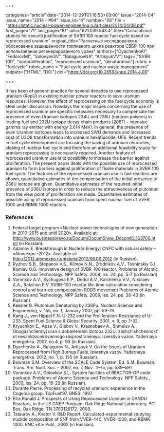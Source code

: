 +++

categories="article"
date="2014-12-29T01:16:53+03:00"
issue="2014-04"
issue_name="2014 - #04"
issue_id="4"
number="08"
file = "https://static.nuclear-power-engineering.ru/articles/2014/04/08.pdf"
first_page="71"
last_page="81"
udc="621.039.543.4"
title="Calculational studies for securiti justification of SVBR 100 reactor fuel cycle based on reprocessed uranium"
original_title="Расчетные исследования в обоснование защищенности топливного цикла реактора СВБР-100 при использовании регенерированного урана"
authors=["DyachenkoAI", "FedorovMI", "SolovyevSV", "BalagurovNA", "ArtisyukVV"]
tags=["SVBR	100", "nonproliferation", "reprocessed uranium", "denaturation"]
rubric = "fuelcycle"
rubric_name = "Fuel cycle and nuclear waste management"
outputs=["HTML", "DOI"]
doi="https://doi.org/10.26583/npe.2014.4.08"

+++

It has been of general practice for several decades to use reprocessed uranium (RepU) in existing nuclear power reactors to save uranium resources. However, the effect of reprocessing on the fuel cycle economy is steel under discussion. Nowdays the major issues concerning the use of reprocessed uranium are specific measures necessary to compensate the presence of even Uranium isotopes 234U and 236U (neutron poisons) in loading fuel and 232U isotope decay chain products (208Tl – intensive gamma ray emitter with energy 2.614 MeV). In general, the presence of even Uranium isotopes leads to increased SWU demands and increased cost of U3O8 transformation into uranium hexafluoride, UF6. Recent trends in fuel cycle development are focusing the saving of uranium recourses, closing of nuclear fuel cycle and therefore an additional feasibility study for uranium reprocessing is necessarily required. Another feature of reprocessed uranium use is to possibility to increase the barrier against proliferation. The present paper deals with the possible use of reprocessed uranium to form barriers against proliferation of fissile materials in SVBR	100 fuel cycle. The features of the reprocessed uranium use in fast reactors are shown, quantitative estimates of the compensation of the initial presence of 236U isotope are given. Quantitative estimates of the required initial presence of 236U isotope in order to reduce the attractiveness of plutonium from the view point of proliferation are made. Quantitative estimates of possible using of reprocessed uranium from spent nuclear fuel of VVER	1000 and RBMK	1000 reactors.

### References

1. Federal target program «Nuclear power technologies of new generation in 2010-2015 and until 2020». Available at: http://www.businesspravo.ru/Docum/DocumShow_DocumID_163706.html (in Russian).
2. Adamov E. Breakthrough in Nuclear Energy: CNFC with natural safety – «Atomexpo -2012». Available at: http://2012.atomexpo.ru/material2012/06.06.2012 (in Russian).
3. Ryzhov S.B., Stepanov V.S., Klimov N.N., Zrodnikov A.V., Toshinskiy G.I., Komlev O.G. Innovative design of SVBR-100 reactor. Problems of Atomic Science and Technology. NPP Safety. 2009, iss. 24, pp. 5-7 (in Russian)
4. Voronkov A.V., Sychugova E.P., Dedul A.V., Kalchenko V.V., Nikolaev A.A., Rakshun E.V. SVBR-100 reactor life-time calculation considering control and burn-up compensation RODS movement Problems of Atomic Science and Technology. NPP Safety. 2009, iss. 24, pp. 38-43 (in Russian).
5. Kessler G. Plutonium Denaturing by 238Pu. Nuclear Science and Engineering, v. 155, no. 1, January 2007, pp. 53-73.
6. Kang J., von Hippel F.N. U-232 and the Proliferation-Resistance of U-233. Spent Fuel Science & Global Security. 2001, v. 9, pp .1-32.
7. Kryuchkov E., Apse V., Glebov V., Krasnobaev A., Shmelev A. Obogashchennyj uran s dobavleniem izotopa 232U: zashchishchennost’ ot nesanktsionirovannogo rasprostraneniya. Izvestiya vuzov. Yadernaya energetika. 2007, no.4, p. 93 (in Russian).
8. Dyachenko A., Balagurov N., Artisuyk V. On the Issues of Uranium Reprocessed from High Burnup Fuels. Izvestiya vuzov. Yadernaya energetika. 2012, no. 1, p. 135 (in Ruaaian).
9. Bowman S.M. Overview of the SCALE Code System. Ed. S.M. Bowman. Trans. Am. Nucl. Soc. – 2007, no. 7, Nov. 11–15, pp. 589–591.
10. Voronkov A.V., Golovkov S.L. System facilities of REACTOR-GP code package. Problems of Atomic Science and Technology. NPP Safety., 2009, iss. 24, pp. 19-29 (in Russian).
11. Durante Pierre. Processing of recycled uranium: experience in the Cogema group. TopFuel’97. BNES. 1997.
12. Ellis Ronald J. Prospects of Using Reprocessed Uranium in CANDU Reactors, in the US GNEP Program. Oak Ridge National Laboratory, PO Box, Oak Ridge, TN 3783126172. 2008.
13. Tataurov A., Kvator V. R&D Report. Calculated-experimental studying nuclide composition of SNF from VVER-440, VVER-1000, and RBMK-1000. RNC «КI» Publ., 2002 (in Russian).
